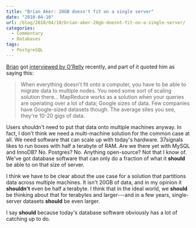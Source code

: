```yaml
---
title: "Brian Aker: 20GB doesn't fit on a single server"
date: "2010-04-10"
url: /blog/2010/04/10/brian-aker-20gb-doesnt-fit-on-a-single-server/
categories:
  - Commentary
  - Databases
tags:
  - PostgreSQL
---
```

[Brian](http://tangent.org/) got [interviewed by O'Relly](http://radar.oreilly.com/2010/04/a-mysql-update-from-brian-aker.html) recently, and part of it quoted him as saying this:

> When everything doesn't fit onto a computer, you have to be able to migrate data to multiple nodes. You need some sort of scaling solution there... MapReduce works as a solution when your queries are operating over a lot of data; Google sizes of data. Few companies have Google-sized datasets though. The average sites you see, they're 10-20 gigs of data.

Users shouldn't need to put that data onto multiple machines anyway. In fact, I don't think we need a multi-machine solution for the common case at all. We need software that can scale up with today's hardware. 37signals likes to run boxes with half a terabyte of RAM. Are we there yet with MySQL and InnoDB? No. Postgres? No. Anything open-source? Not that I know of. We've got database software that can only do a fraction of what it **should** be able to on that size of server.

I think we have to be clear about the use case for a solution that partitions data across multiple machines. It isn't 20GB of data, and in my opinion it **shouldn't** even be half a terabyte. I think that in the ideal world, we **should** be thinking about that for terabytes and larger---and in a few years, single-server datasets **should** be even larger.

I say **should** because today's database software obviously has a lot of catching up to do.


